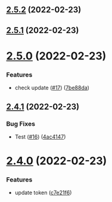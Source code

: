 ## [2.5.2](https://github.com/smaranh/test-app/compare/v2.5.1...v2.5.2) (2022-02-23)



## [2.5.1](https://github.com/smaranh/test-app/compare/v2.5.0...v2.5.1) (2022-02-23)



# [2.5.0](https://github.com/smaranh/test-app/compare/v2.4.1...v2.5.0) (2022-02-23)


### Features

* check update ([#17](https://github.com/smaranh/test-app/issues/17)) ([7be88da](https://github.com/smaranh/test-app/commit/7be88da9cca48f46d377ac8b0ef63e2613c2e55a))



## [2.4.1](https://github.com/smaranh/test-app/compare/v2.4.0...v2.4.1) (2022-02-23)


### Bug Fixes

* Test ([#16](https://github.com/smaranh/test-app/issues/16)) ([4ac4147](https://github.com/smaranh/test-app/commit/4ac41470e739b2c78bd441f31f336d827598585f))



# [2.4.0](https://github.com/smaranh/test-app/compare/v2.3.5...v2.4.0) (2022-02-23)


### Features

* update token ([c7e21f6](https://github.com/smaranh/test-app/commit/c7e21f6803c62f0c662b258ef218f38d969767bc))



